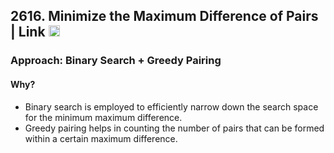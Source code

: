 ## 2616. Minimize the Maximum Difference of Pairs | Link <a href="https://leetcode.com/problems/search-in-rotated-sorted-array/"><img src="https://leetcode.com/_next/static/images/logo-dark-c96c407d175e36c81e236fcfdd682a0b.png" alt="LeetCode Logo" width="18"> </a>

### Approach: Binary Search + Greedy Pairing

#### Why?
 - Binary search is employed to efficiently narrow down the search space for the minimum maximum difference.
 - Greedy pairing helps in counting the number of pairs that can be formed within a certain maximum difference.
